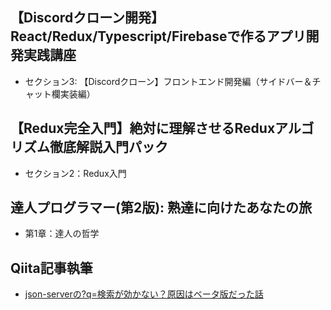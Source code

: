 ## 【Discordクローン開発】React/Redux/Typescript/Firebaseで作るアプリ開発実践講座
- セクション3: 【Discordクローン】フロントエンド開発編（サイドバー＆チャット欄実装編）

## 【Redux完全入門】絶対に理解させるReduxアルゴリズム徹底解説入門パック
- セクション2：Redux入門

## 達人プログラマー(第2版): 熟達に向けたあなたの旅
- 第1章：達人の哲学

## Qiita記事執筆
- [json-serverの?q=検索が効かない？原因はベータ版だった話](https://qiita.com/Meerkat39/items/f8b47b4e1f1c8cef0b41)